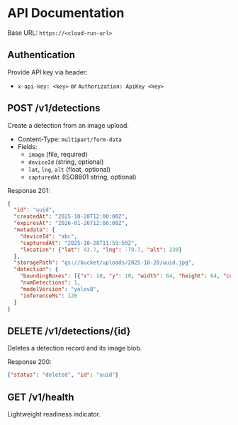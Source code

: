 # API Documentation

Base URL: `https://<cloud-run-url>`

## Authentication
Provide API key via header:
- `x-api-key: <key>` or `Authorization: ApiKey <key>`

## POST /v1/detections
Create a detection from an image upload.

- Content-Type: `multipart/form-data`
- Fields:
  - `image` (file, required)
  - `deviceId` (string, optional)
  - `lat`, `lng`, `alt` (float, optional)
  - `capturedAt` (ISO8601 string, optional)

Response 201:
```json
{
  "id": "uuid",
  "createdAt": "2025-10-28T12:00:00Z",
  "expiresAt": "2026-01-26T12:00:00Z",
  "metadata": {
    "deviceId": "abc",
    "capturedAt": "2025-10-28T11:59:59Z",
    "location": {"lat": 43.7, "lng": -79.7, "alt": 230}
  },
  "storagePath": "gs://bucket/uploads/2025-10-28/uuid.jpg",
  "detection": {
    "boundingBoxes": [{"x": 10, "y": 10, "width": 64, "height": 64, "confidence": 0.92, "class_name": "pothole"}],
    "numDetections": 1,
    "modelVersion": "yolov8",
    "inferenceMs": 120
  }
}
```

## DELETE /v1/detections/{id}
Deletes a detection record and its image blob.

Response 200:
```json
{"status": "deleted", "id": "uuid"}
```

## GET /v1/health
Lightweight readiness indicator.
